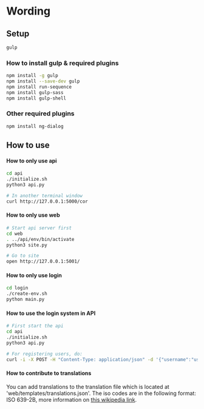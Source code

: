 # Wording

## Setup
```bash
gulp
```

### How to install gulp & required plugins
```bash
npm install -g gulp
npm install --save-dev gulp
npm install run-sequence
npm install gulp-sass
npm install gulp-shell
```
### Other required plugins
```bash
npm install ng-dialog
```

## How to use

#### How to only use api
```bash
cd api
./initialize.sh
python3 api.py 

# In another terminal window
curl http://127.0.0.1:5000/cor
```

#### How to only use web
```bash
# Start api server first
cd web
. ../api/env/bin/activate
python3 site.py

# Go to site
open http://127.0.0.1:5001/
```

#### How to only use login
```bash
cd login
./create-env.sh
python main.py
```

#### How to use the login system in API
```bash
# First start the api
cd api
./initialize.sh
python3 api.py

# For registering users, do:
curl -i -X POST -H "Content-Type: application/json" -d '{"username":"username","password":"password","email":"valid_email"}' http://127.0.0.1:5000/register
```

#### How to contribute to translations
You can add translations to the translation file which is located at 'web/templates/translations.json'.
The iso codes are in the following format: ISO 639-2B, more information on [this wikipedia link](https://en.wikipedia.org/wiki/List_of_ISO_639-1_codes).

